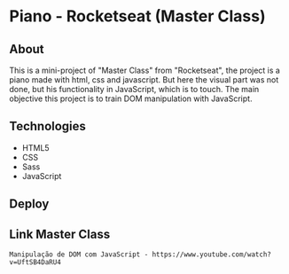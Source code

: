 # Piano - Rocketseat (Master Class)

## About

This is a mini-project of "Master Class" from "Rocketseat", the project is a piano made with html, css and javascript.
But here the visual part was not done, but his functionality in JavaScript, which is to touch.
The main objective this project is to train DOM manipulation with JavaScript.

## Technologies
<ul>
    <li>HTML5</li>
    <li>CSS</li>
    <li>Sass</li>
    <li>JavaScript</li>
</ul>

## Deploy

## Link Master Class

    Manipulação de DOM com JavaScript - https://www.youtube.com/watch?v=UftSB4DaRU4

